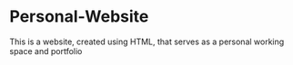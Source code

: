 # Personal-Website
This is a website, created using HTML, that serves as a personal working space and portfolio

